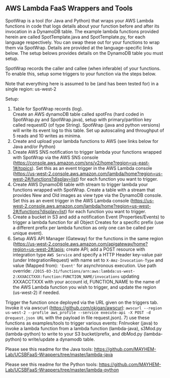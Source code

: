 ## AWS Lambda FaaS Wrappers and Tools

SpotWrap is a tool (for Java and Python) that wraps your AWS Lambda functions in code that logs details about your function before and after its invocation in a DynamoDB table.  The example lambda functions provided herein are called SpotTemplate.java and SpotTemplate.py, for each language respectively.  You can swap these out for your functions to wrap them via SpotWrap.  Details are provided at the language-specific links below.  The setup belows provides details on the DynamoDB table you must setup.

SpotWrap records the caller and callee (when inferable) of your functions.  To enable this, setup some triggers to your function via the steps below.  

Note that everything here is assumed to be (and has been tested for) in a single region: us-west-2

Setup:  
1) Table for SpotWrap records (log).  
Create an AWS dynamoDB table called spotFns (hard coded in SpotWrap.py and SpotWrap.java), setup with primary/partition key called requestID (of type String). SpotWrap (java and python versions) will write its event log to this table.  Set up autoscaling and throughput of 5 reads and 10 writes as minima.
2) Create and upload your lambda functions to AWS (see links below for Java and/or Python)
3) Create AWS SNS notification to trigger lambda your functions wrapped with SpotWrap via the AWS SNS console (https://console.aws.amazon.com/sns/v2/home?region=us-east-1#/topics).  Set this as an event trigger in the AWS Lambda console (https://us-west-2.console.aws.amazon.com/lambda/home?region=us-west-2#/functions?display=list) for each function you want to trigger.
4) Create AWS DynamoDB table with stream to trigger lambda your functions wrapped with SpotWrap.  Create a table with a stream that provides New and Old images as view type via the DynamoDB console.  Set this as an event trigger in the AWS Lambda console (https://us-west-2.console.aws.amazon.com/lambda/home?region=us-west-2#/functions?display=list) for each function you want to trigger.
5) Create a bucket in S3 and add a notification Event (Properties/Events) to trigger a lambda function for all Object Creates for a specific prefix (use a different prefix per lambda function as only one can be called per unique event).
6) Setup AWS API Manager (Gateway) for the functions in the same region (https://us-west-2.console.aws.amazon.com/apigateway/home?region=us-west-2#/apis; create API; add a POST resource with integration type ```AWS Service``` and specify a HTTP Header key-value pair (under IntegrationRequest) with name set to ```X-Amz-Invocation-Type``` and value (Mapped from): ```'Event'``` for asynchronous execution.  Use path override: ```/2015-03-31/functions/arn:aws:lambda:us-west-2:XXXACCTXXX:function:FUNCTION_NAME/invocations``` updating XXXACCTXXX with your account id, FUNCTION_NAME to the name of the AWS Lambda function you wish to trigger, and update the region (us-west-2) if needed.

Trigger the function once deployed via the URL given on the triggers tab. Invoke it via awscurl (https://github.com/okigan/awscurl: ```awscurl --region us-west-2 --profile aws_profile --service execute-api -X POST -d @request.json URL``` with the payload in file request.json).
7) use these functions as examples/tools to trigger various events:  FnInvoker (java) to invoke a lambda function from a lambda function (lambda-java), s3Mod.py (lambda-python) to write to your S3 bucket/prefix, and dbMod.py (lambda-python) to write/update a dynamodb table.

Please see this readme for the Java tools: https://github.com/MAYHEM-Lab/UCSBFaaS-Wrappers/tree/master/lambda-java

Please see this readme for the Python tools: https://github.com/MAYHEM-Lab/UCSBFaaS-Wrappers/tree/master/lambda-python

